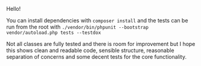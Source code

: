 Hello!

You can install dependencies with `composer install` and the tests can be run from the root with `./vendor/bin/phpunit --bootstrap vendor/autoload.php tests --testdox`

Not all classes are fully tested and there is room for improvement but I hope this shows clean and readable code, sensible structure, reasonable separation of concerns and some decent tests for the core functionality.  